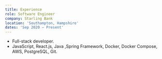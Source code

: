 ```yaml
---
title: Experience
role: Software Engineer
company: Starling Bank
location: 'Southampton, Hampshire'
dates: 'Sep 2020 – Present'
---
```


- Full-stack developer.
- JavaScript, React.js, Java ,Spring Framework, Docker, Docker Compose, AWS, PostgreSQL, Git.
